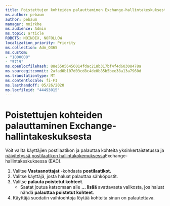 ```yaml
---
title: Poistettujen kohteiden palauttaminen Exchange-hallintakeskuksesta
ms.author: pebaum
author: pebaum
manager: mnirkhe
ms.audience: Admin
ms.topic: article
ROBOTS: NOINDEX, NOFOLLOW
localization_priority: Priority
ms.collection: Adm_O365
ms.custom:
- "1800008"
- "5719"
ms.openlocfilehash: 88e55056456014fdac218b317bf4f4d60308478a
ms.sourcegitcommit: 2afad0b107d03cd8c4de0b85b5bee38a13a7960d
ms.translationtype: MT
ms.contentlocale: fi-FI
ms.lasthandoff: 05/26/2020
ms.locfileid: "44493015"
---
```

# <a name="recover-deleted-items-from-exchange-admin-center"></a>Poistettujen kohteiden palauttaminen Exchange-hallintakeskuksesta

Voit valita käyttäjien postilaatikon ja palauttaa kohteita yksinkertaistetussa ja [päivitetyssä postilaatikon hallintakokemuksessa](https://admin.exchange.microsoft.com/#/mailboxes)Exchange-hallintakeskuksessa (EAC).

1. Valitse **Vastaanottajat** -kohdasta **postilaatikot.**
2. Valitse käyttäjä, josta haluat palauttaa sähköpostit.
3. Valitse **palauta poistetut kohteet**.
    - Saatat joutua katsomaan alle **... lisää** avattavasta valikosta, jos haluat nähdä **palauttaa poistetut kohteet**.
4. Käyttäjä suodatin vaihtoehtoja löytää kohteita sinun on palautettava.
